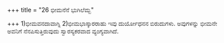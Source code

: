 +++
title = "26 ಭೀಮನೆನೆ ಭುಗಿಲೆಮ್ಬ"

+++
1)ಭೀಮವನದಾವಾಗ್ನಿ 2)ಭೀಮಭಾಸ್ಕಾರರಾಹು ಇವು ದುರ್ಯೋಧನನ ಬಿರುದುಗಳು. ಅವುಗಳನ್ನು ಭೀಮನೇ ಅವನಿಗೆ ನೆನಪಿಸುತ್ತಿರುವುದು ಸ್ವಾರಸ್ಯಕರವಾದ ವ್ಯಂಗ್ಯವಾಗಿದೆ.